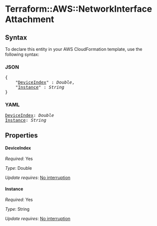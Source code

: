 # Terraform::AWS::NetworkInterface Attachment

## Syntax

To declare this entity in your AWS CloudFormation template, use the following syntax:

### JSON

<pre>
{
    "<a href="#deviceindex" title="DeviceIndex">DeviceIndex</a>" : <i>Double</i>,
    "<a href="#instance" title="Instance">Instance</a>" : <i>String</i>
}
</pre>

### YAML

<pre>
<a href="#deviceindex" title="DeviceIndex">DeviceIndex</a>: <i>Double</i>
<a href="#instance" title="Instance">Instance</a>: <i>String</i>
</pre>

## Properties

#### DeviceIndex

_Required_: Yes

_Type_: Double

_Update requires_: [No interruption](https://docs.aws.amazon.com/AWSCloudFormation/latest/UserGuide/using-cfn-updating-stacks-update-behaviors.html#update-no-interrupt)

#### Instance

_Required_: Yes

_Type_: String

_Update requires_: [No interruption](https://docs.aws.amazon.com/AWSCloudFormation/latest/UserGuide/using-cfn-updating-stacks-update-behaviors.html#update-no-interrupt)

